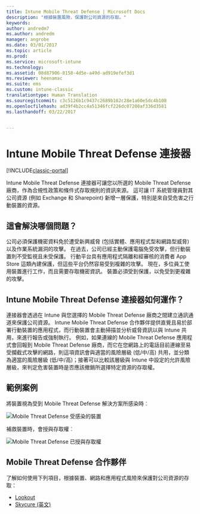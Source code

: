 ```yaml
---
title: Intune Mobile Threat Defense | Microsoft Docs
description: "根據裝置風險，保護對公司資源的存取。"
keywords: 
author: andredm7
ms.author: andredm
manager: angrobe
ms.date: 03/01/2017
ms.topic: article
ms.prod: 
ms.service: microsoft-intune
ms.technology: 
ms.assetid: 08d87906-8158-4d5e-a49d-ad919efef3d1
ms.reviewer: heenamac
ms.suite: ems
ms.custom: intune-classic
translationtype: Human Translation
ms.sourcegitcommit: c3c5126b1c9437c2689b162c28e1a60e5dc4b108
ms.openlocfilehash: ad39f4b2cc4a51346fcf226dc07208af336d3581
ms.lasthandoff: 03/22/2017


---
```


# <a name="intune-mobile-threat-defense-connectors"></a>Intune Mobile Threat Defense 連接器

[!INCLUDE[classic-portal](../includes/classic-portal.md)]

Intune Mobile Threat Defense 連接器可讓您以所選的 Mobile Threat Defense 廠商，作為合規性政策和條件式存取規則的資訊來源。 這可讓 IT 系統管理員對其公司資源 (例如 Exchange 和 Sharepoint) 新增一層保護，特別是來自受危害之行動裝置的資源。

## <a name="what-problem-does-this-solve"></a>這會解決哪個問題？

公司必須保護機密資料免於遭受新興威脅 (包括實體、應用程式型和網路型威脅) 以及作業系統漏洞的攻擊。
在過去，公司已經主動保護電腦免受攻擊，但行動裝置則不受監視且未受保護。 行動平台具有應用程式隔離和經審核的消費者 App Store 這類內建保護，但這些平台仍然容易受到複雜的攻擊。 現在，多位員工使用裝置進行工作，而且需要存取機密資訊。 裝置必須受到保護，以免受到更複雜的攻擊。

## <a name="how-the-intune-mobile-threat-defense-connectors-work"></a>Intune Mobile Threat Defense 連接器如何運作？

連接器會透過在 Intune 與您選擇的 Mobile Threat Defense 廠商之間建立通訊通道來保護公司資源。 Intune Mobile Threat Defense 合作夥伴提供直覺且易於部署行動裝置的應用程式，而行動裝置會主動掃描並分析威脅資訊以與 Intune 共用，來進行報告或強制執行。 例如，如果連線的 Mobile Threat Defense 應用程式會回報到 Mobile Threat Defense 廠商，而它在您網路上的電話目前連線至易受攔截式攻擊的網路，則這項資訊會與適當的風險層級 (低/中/高) 共用，並分類為適當的風險層級 (低/中/高)；接著可以比較該層級與 Intune 中設定的允許風險層級，來判定危害裝置時是否應該撤銷所選擇特定資源的存取權。

## <a name="sample-scenarios"></a>範例案例

將裝置視為受到 Mobile Threat Defense 解決方案所感染時︰

![Mobile Threat Defense 受感染的裝置](../media/mtp/MTD-image-1.png)

補救裝置時，會授與存取權︰

![Mobile Threat Defense 已授與存取權](../media/mtp/MTD-image-2.png)

## <a name="mobile-threat-defense-partners"></a>Mobile Threat Defense 合作夥伴

了解如何使用下列項目，根據裝置、網路和應用程式風險來保護對公司資源的存取：

- [Lookout](https://docs.microsoft.com/intune/deploy-use/lookout-mobile-threat-defense-connector)
- [Skycure (英文)](https://docs.microsoft.com/intune/deploy-use/skycure-mobile-threat-defense-connector)
